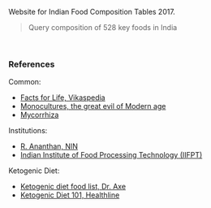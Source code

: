 Website for Indian Food Composition Tables 2017.

> Query composition of 528 key foods in India

<!--
  A FEW NOT PASSING
  in which food vitamin a is available
  in which food vitamin a is high
-->

<br>

### References

Common:
- [Facts for Life, Vikaspedia](http://vikaspedia.in/health/facts-for-life)
- [Monocultures, the great evil of Modern age](https://thoughtscapism.com/2016/03/17/monocultures-the-great-evil-of-modern-ag/)
- [Mycorrhiza](https://en.wikipedia.org/wiki/Mycorrhiza)

Institutions:
- [R. Ananthan, NIN](http://www.ninindia.org/R_ANANTHAN.htm)
- [Indian Institute of Food Processing Technology (IIFPT)](https://en.wikipedia.org/wiki/Indian_Institute_of_Food_Processing_Technology)

Ketogenic Diet:
- [Ketogenic diet food list, Dr. Axe](https://draxe.com/hub/keto-diet/ketogenic-diet-food-list/)
- [Ketogenic Diet 101, Healthline](https://www.healthline.com/nutrition/ketogenic-diet-101)
